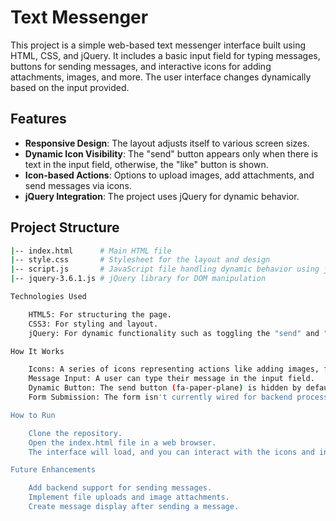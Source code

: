 # Text Messenger

This project is a simple web-based text messenger interface built using HTML, CSS, and jQuery. It includes a basic input field for typing messages, buttons for sending messages, and interactive icons for adding attachments, images, and more. The user interface changes dynamically based on the input provided.

## Features

- **Responsive Design**: The layout adjusts itself to various screen sizes.
- **Dynamic Icon Visibility**: The "send" button appears only when there is text in the input field, otherwise, the "like" button is shown.
- **Icon-based Actions**: Options to upload images, add attachments, and send messages via icons.
- **jQuery Integration**: The project uses jQuery for dynamic behavior.

## Project Structure

```bash
|-- index.html      # Main HTML file
|-- style.css       # Stylesheet for the layout and design
|-- script.js       # JavaScript file handling dynamic behavior using jQuery
|-- jquery-3.6.1.js # jQuery library for DOM manipulation

Technologies Used

    HTML5: For structuring the page.
    CSS3: For styling and layout.
    jQuery: For dynamic functionality such as toggling the "send" and "like" icons based on input.

How It Works

    Icons: A series of icons representing actions like adding images, files, etc.
    Message Input: A user can type their message in the input field.
    Dynamic Button: The send button (fa-paper-plane) is hidden by default and appears only when text is entered, while the like button (fa-thumbs-up) is shown when the input is empty.
    Form Submission: The form isn't currently wired for backend processing, but the front-end form structure is ready.

How to Run

    Clone the repository.
    Open the index.html file in a web browser.
    The interface will load, and you can interact with the icons and input field.

Future Enhancements

    Add backend support for sending messages.
    Implement file uploads and image attachments.
    Create message display after sending a message.
